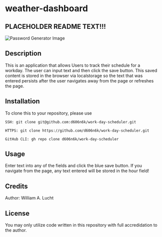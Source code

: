# weather-dashboard

## PLACEHOLDER README TEXT!!!

![Password Generator Image](header.png)

## Description
This is an application that allows Users to track their schedule for a workday. The user can input text and then click the save button. This saved content is stored in the browser via localstorage so the text that was entered persists after the user navigates away from the page or refreshes the page.

## Installation
To clone this to your repository, please use 
```
SSH: git clone git@github.com:d606n6k/work-day-scheduler.git
```
```
HTTPS: git clone https://github.com/d606n6k/work-day-scheduler.git
```
```
GitHub CLI: gh repo clone d606n6k/work-day-scheduler
```

## Usage
Enter text into any of the fields and click the blue save button. If you navigate from the page, any text entered will be stored in the hour field! 


## Credits
Author: William A. Lucht

## License
You may only utilize code written in this repository with full accredidation to the author.